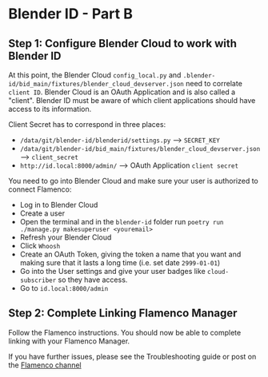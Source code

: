 # Blender ID - Part B


## Step 1: Configure Blender Cloud to work with Blender ID

At this point, the Blender Cloud `config_local.py` and `.blender-id/bid_main/fixtures/blender_cloud_devserver.json` need to correlate `client ID`.
Blender Cloud is an OAuth Application and is also called a "client". Blender ID must be aware of which client applications should have access to its information.     

Client Secret has to correspond in three places:    
- `/data/git/blender-id/blenderid/settings.py` --> `SECRET_KEY`    
- `/data/git/blender-id/bid_main/fixtures/blender_cloud_devserver.json` --> `client_secret`    
- `http://id.local:8000/admin/` --> OAuth Application `client secret`  

You need to go into Blender Cloud and make sure your user is authorized to connect Flamenco:
- Log in to Blender Cloud
- Create a user
- Open the terminal and in the `blender-id` folder run `poetry run ./manage.py makesuperuser <youremail>`
- Refresh your Blender Cloud
- Click `Whoosh`
- Create an OAuth Token, giving the token a name that you want and making sure that it lasts a long time (i.e. set date `2999-01-01`)
- Go into the User settings and give your user badges like `cloud-subscriber` so they have access.
- Go to `id.local:8000/admin`


## Step 2: Complete Linking Flamenco Manager

Follow the Flamenco instructions. You should now be able to complete linking with your Flamenco Manager.

If you have further issues, please see the Troubleshooting guide or post on the [Flamenco channel](https://blender.chat/channel/flamenco)